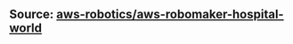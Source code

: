 ## Source: [aws-robotics/aws-robomaker-hospital-world](https://github.com/aws-robotics/aws-robomaker-hospital-world/tree/ros2)